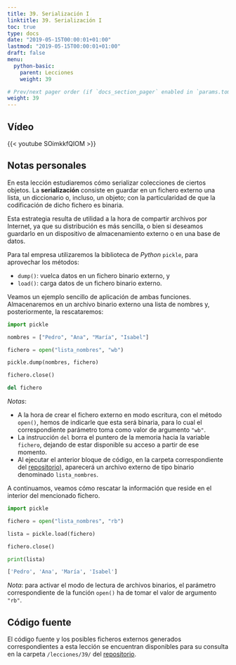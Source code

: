 ```yaml
---
title: 39. Serialización I
linktitle: 39. Serialización I
toc: true
type: docs
date: "2019-05-15T00:00:01+01:00"
lastmod: "2019-05-15T00:00:01+01:00"
draft: false
menu:
  python-basic:
    parent: Lecciones
    weight: 39

# Prev/next pager order (if `docs_section_pager` enabled in `params.toml`)
weight: 39
---
```


## Vídeo

{{< youtube SOimkkfQIOM >}}

## Notas personales

En esta lección estudiaremos cómo serializar colecciones de ciertos objetos. La **serialización** consiste en guardar en un fichero externo una lista, un diccionario o, incluso, un objeto; con la particularidad de que la codificación de dicho fichero es binaria.

Esta estrategia resulta de utilidad a la hora de compartir archivos por Internet, ya que su distribución es más sencilla, o bien si deseamos guardarlo en un dispositivo de almacenamiento externo o en una base de datos.

Para tal empresa utilizaremos la biblioteca de *Python* `pickle`, para aprovechar los métodos:

- `dump()`: vuelca datos en un fichero binario externo, y
- `load()`: carga datos de un fichero binario externo.

Veamos un ejemplo sencillo de aplicación de ambas funciones. Almacenaremos en un archivo binario externo una lista de nombres y, posteriormente, la rescataremos:

```python
import pickle

nombres = ["Pedro", "Ana", "María", "Isabel"]

fichero = open("lista_nombres", "wb")

pickle.dump(nombres, fichero)

fichero.close()

del fichero
```

*Notas*:

- A la hora de crear el fichero externo en modo escritura, con el método `open()`, hemos de indicarle que esta será binaria, para lo cual el correspondiente parámetro toma como valor de argumento `"wb"`.
- La instrucción `del` borra el puntero de la memoria hacia la variable `fichero`, dejando de estar disponible su acceso a partir de ese momento.
- Al ejecutar el anterior bloque de código, en la carpeta correspondiente del [repositorio](https://github.com/ImAlexisSaez/curso-python-desde-0)), aparecerá un archivo externo de tipo binario denominado `lista_nombres`.

A continuamos, veamos cómo rescatar la información que reside en el interior del mencionado fichero.

```python
import pickle

fichero = open("lista_nombres", "rb")

lista = pickle.load(fichero)

fichero.close()

print(lista)
```

```bash
['Pedro', 'Ana', 'María', 'Isabel']
```

*Nota*: para activar el modo de lectura de archivos binarios, el  parámetro correspondiente de la función `open()` ha de tomar el valor de argumento `"rb"`.

## Código fuente

El código fuente y los posibles ficheros externos generados correspondientes a esta lección se encuentran disponibles para su consulta en la carpeta `/lecciones/39/` del [repositorio](https://github.com/ImAlexisSaez/curso-python-desde-0).
